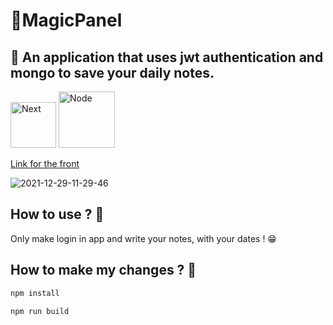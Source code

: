 # 🎈MagicPanel 
## 👾 An application that uses jwt authentication and mongo to save your daily notes.

<img alt="Next" src="https://img.shields.io/badge/-Next-black?style=flat-square&logo=react" width="73px"/> <img alt="Node" src="https://img.shields.io/badge/-Nodejs-black?style=flat-square&logo=Node.js" width="90px"/>

<a href="https://github.com/davi-souza2001/MagicPanel_Front">Link for the front</a>

![2021-12-29-11-29-46](https://user-images.githubusercontent.com/77704994/147777807-165b17c4-1b6d-4994-93dc-ed23d295befe.gif)


##  How to use ? 🤔

Only make login in app and write your notes, with your dates ! 😁

## How to make my changes ? 🤔

```sh
npm install
```

```sh
npm run build
```

<!-- https://magicpaneapi.herokuapp.com/ -->

<!-- cópia arquivo de test

// it('test route get all users', async() => {
    //     const response = await request(appClient)
    //     .get('/notes/getAllNotes')

    //     console.log(response)
    // })

// import mongoose from 'mongoose'
// import { app } from '../../src/app'
// import User from '../../src/models/User'

describe('Tests all about user', () => {
    
    // beforeAll(async () => {
    //     if (!process.env.MONGO_URL){
    //         throw new Error('MongoDB server not init !')
    //     }

    //     await mongoose.connect(process.env.MONGO_URL)
    // })

    // it('should be able to create new user', async() => {
    //     await User.create({ email: '123@gmail', name: 'Davi teste', password: '123'} );
        
    //     const list = await User.find({})

    //     expect(list).toEqual(
    //         expect.arrayContaining([
    //             expect.objectContaining({
    //                 email: '123@gmail'
    //             })
    //         ])
    //     ) 
    // })

    // beforeEach(async () => {
    //     await User.deleteMany({})
    // })

    // afterAll(async () => {
    //     await mongoose.connection.close();
    // })

    it('should be able to create new user', async() => {

        expect(2 + 2).toEqual(4) 
    })
}); -->


<!-- cópia arquivo de config do jest 

/*
 * For a detailed explanation regarding each configuration property and type check, visit:
 * https://jestjs.io/docs/configuration
 */

export default {
  // All imported modules in your tests should be mocked automatically
  // automock: false,

  // Stop running tests after `n` failures
  bail: false,

  // The directory where Jest should store its cached dependency information
  // cacheDirectory: "C:\\Users\\david\\AppData\\Local\\Temp\\jest",

  // Automatically clear mock calls, instances and results before every test
  clearMocks: true,

  // Indicates whether the coverage information should be collected while executing the test
  // collectCoverage: false,

  // An array of glob patterns indicating a set of files for which coverage information should be collected
  // collectCoverageFrom: undefined,

  // The directory where Jest should output its coverage files
  // coverageDirectory: undefined,

  // An array of regexp pattern strings used to skip coverage collection
  // coveragePathIgnorePatterns: [
  //   "\\\\node_modules\\\\"
  // ],

  // Indicates which provider should be used to instrument code for coverage
  coverageProvider: "v8",

  // A list of reporter names that Jest uses when writing coverage reports
  // coverageReporters: [
  //   "json",
  //   "text",
  //   "lcov",
  //   "clover"
  // ],

  // An object that configures minimum threshold enforcement for coverage results
  // coverageThreshold: undefined,

  // A path to a custom dependency extractor
  // dependencyExtractor: undefined,

  // Make calling deprecated APIs throw helpful error messages
  // errorOnDeprecated: false,

  // Force coverage collection from ignored files using an array of glob patterns
  // forceCoverageMatch: [],

  // A path to a module which exports an async function that is triggered once before all test suites
  // globalSetup: undefined,

  // A path to a module which exports an async function that is triggered once after all test suites
  // globalTeardown: undefined,

  // A set of global variables that need to be available in all test environments
  // globals: {},

  // The maximum amount of workers used to run your tests. Can be specified as % or a number. E.g. maxWorkers: 10% will use 10% of your CPU amount + 1 as the maximum worker number. maxWorkers: 2 will use a maximum of 2 workers.
  // maxWorkers: "50%",

  // An array of directory names to be searched recursively up from the requiring module's location
  // moduleDirectories: [
  //   "node_modules"
  // ],

  // An array of file extensions your modules use
  // moduleFileExtensions: [
  //   "js",
  //   "jsx",
  //   "ts",
  //   "tsx",
  //   "json",
  //   "node"
  // ],

  // A map from regular expressions to module names or to arrays of module names that allow to stub out resources with a single module
  // moduleNameMapper: {},

  // An array of regexp pattern strings, matched against all module paths before considered 'visible' to the module loader
  // modulePathIgnorePatterns: [],

  // Activates notifications for test results
  // notify: false,

  // An enum that specifies notification mode. Requires { notify: true }
  // notifyMode: "failure-change",

  // A preset that is used as a base for Jest's configuration
  preset: '@shelf/jest-mongodb',

  // Run tests from one or more projects
  // projects: undefined,

  // Use this configuration option to add custom reporters to Jest
  // reporters: undefined,

  // Automatically reset mock state before every test
  // resetMocks: false,

  // Reset the module registry before running each individual test
  // resetModules: false,

  // A path to a custom resolver
  // resolver: undefined,

  // Automatically restore mock state and implementation before every test
  // restoreMocks: false,

  // The root directory that Jest should scan for tests and modules within
  // rootDir: undefined,

  // A list of paths to directories that Jest should use to search for files in
  // roots: [
  //   "<rootDir>"
  // ],

  // Allows you to use a custom runner instead of Jest's default test runner
  // runner: "jest-runner",

  // The paths to modules that run some code to configure or set up the testing environment before each test
  // setupFiles: [],

  // A list of paths to modules that run some code to configure or set up the testing framework before each test
  // setupFilesAfterEnv: [],

  // The number of seconds after which a test is considered as slow and reported as such in the results.
  // slowTestThreshold: 5,

  // A list of paths to snapshot serializer modules Jest should use for snapshot testing
  // snapshotSerializers: [],

  // The test environment that will be used for testing
  // testEnvironment: "jest-environment-node",

  // Options that will be passed to the testEnvironment
  // testEnvironmentOptions: {},

  // Adds a location field to test results
  // testLocationInResults: false,

  // The glob patterns Jest uses to detect test files
  testMatch: [
    "**/__tests__/**/*.spec.ts",
  ],

  // An array of regexp pattern strings that are matched against all test paths, matched tests are skipped
  // testPathIgnorePatterns: [
  //   "\\\\node_modules\\\\"
  // ],

  // The regexp pattern or array of patterns that Jest uses to detect test files
  // testRegex: [],

  // This option allows the use of a custom results processor
  // testResultsProcessor: undefined,

  // This option allows use of a custom test runner
  // testRunner: "jest-circus/runner",

  // This option sets the URL for the jsdom environment. It is reflected in properties such as location.href
  // testURL: "http://localhost",

  // Setting this value to "fake" allows the use of fake timers for functions such as "setTimeout"
  // timers: "real",

  // A map from regular expressions to paths to transformers
  // transform: undefined,

  // An array of regexp pattern strings that are matched against all source file paths, matched files will skip transformation
  // transformIgnorePatterns: [
  //   "\\\\node_modules\\\\",
  //   "\\.pnp\\.[^\\\\]+$"
  // ],

  // An array of regexp pattern strings that are matched against all modules before the module loader will automatically return a mock for them
  // unmockedModulePathPatterns: undefined,

  // Indicates whether each individual test should be reported during the run
  // verbose: undefined,

  // An array of regexp patterns that are matched against all source file paths before re-running tests in watch mode
  // watchPathIgnorePatterns: [],

  // Whether to use watchman for file crawling
  // watchman: true,
};














<!-- {
  "name": "backend",
  "version": "1.0.0",
  "main": "index.js",
  "license": "MIT",
  "scripts": {
    "start": "node dist/server.js",
    "dev": "nodemon src/server.ts --ignore __tests__",
    "build": "sucrase ./src -d ./dist --transforms typescript,imports",
    "test": "jest"
  },
  "dependencies": {
    "bcrypt": "^5.0.1",
    "cors": "^2.8.5",
    "dotenv": "^10.0.0",
    "express": "^4.17.1",
    "jsonwebtoken": "^8.5.1",
    "mongoose": "^6.1.2",
    "nodemon": "^2.0.15"
  },
  "devDependencies": {
    "@shelf/jest-mongodb": "^2.1.1",
    "@types/bcrypt": "^5.0.0",
    "@types/cors": "^2.8.12",
    "@types/express": "^4.17.13",
    "@types/jest": "^27.0.3",
    "@types/jsonwebtoken": "^8.5.6",
    "@types/supertest": "^2.0.11",
    "jest": "^27.4.5",
    "sucrase": "^3.20.3",
    "supertest": "^6.1.6",
    "ts-jest": "^27.1.2",
    "ts-node": "^10.4.0",
    "typescript": "^4.5.4"
  }
} -->
